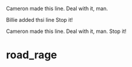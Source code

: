 
 Cameron made this line. Deal with it, man.

 Billie added thsi line
 Stop it!

Cameron made this line. Deal with it, man.
Stop it!


# road_rage
